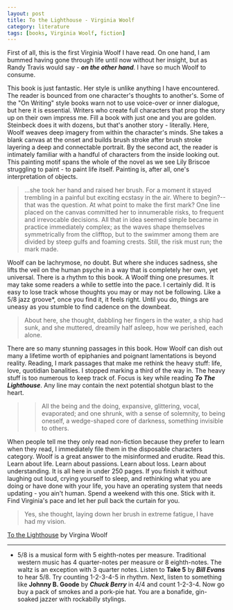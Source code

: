 ```yaml
---
layout: post
title: To the Lighthouse - Virginia Woolf
category: literature 
tags: [books, Virginia Woolf, fiction]
---
```


First of all, this is the first Virginia Woolf I have read. On one hand, I am bummed having gone through life until now without her insight, but as Randy Travis would say - ***on the other hand***. I have so much Woolf to consume. 

This book is just fantastic. Her style is unlike anything I have encountered. The reader is bounced from one character's thoughts to another's. Some of the "On Writing" style books warn not to use voice-over or inner dialogue, but here it is essential. Writers who create full characters that prop the story up on their own impress me. Fill a book with just one and you are golden. Steinbeck does it with dozens, but that's another story - literally. Here, Woolf weaves deep imagery from within the character's minds. She takes a blank canvas at the onset and builds brush stroke after brush stroke layering a deep and connectable portrait. By the second act, the reader is intimately familiar with a handful of characters from the inside looking out. This painting motif spans the whole of the novel as we see Lily Briscoe struggling to paint - to paint life itself. Painting is, after all, one's interpretation of objects.

>...she took her hand and raised her brush. For a moment it stayed trembling in a painful but exciting ecstasy in the air. Where to begin?--that was the question. At what point to make the first mark? One line placed on the canvas committed her to innumerable risks, to frequent and irrevocable decisions. All that in idea seemed simple became in practice immediately complex; as the waves shape themselves symmetrically from the clifftop, but to the swimmer among them are divided by steep gulfs and foaming crests. Still, the risk must run; the mark made.


Woolf can be lachrymose, no doubt. But where she induces sadness, she lifts the veil on the human psyche in a way that is completely her own, yet universal. There is a rhythm to this book. A Woolf thing one presumes. It may take some readers a while to settle into the pace. I certainly did. It is easy to lose track whose thoughts you may or may not be following. Like a 5/8 jazz groove*, once you find it, it feels right. Until you do, things are uneasy as you stumble to find cadence on the downbeat.

> About here, she thought, dabbling her fingers in the water, a ship had sunk, and she muttered, dreamily half asleep, how we perished, each alone.

There are so many stunning passages in this book. How Woolf can dish out many a lifetime worth of epiphanies and poignant lamentations is beyond reality. Reading, I mark passages that make me rethink the heavy stuff: life, love, quotidian banalities. I stopped marking a third of the way in. The heavy stuff is too numerous to keep track of. Focus is key while reading ***To The Lighthouse***. Any line may contain the next potential shotgun blast to the heart.
>
> > All the being and the doing, expansive, glittering, vocal, evaporated; and one shrunk, with a sense of solemnity, to being oneself, a wedge-shaped core of darkness, something invisible to others.

When people tell me they only read non-fiction because they prefer to learn when they read, I immediately file them in the disposable characters category. Woolf is a great answer to the misinformed and erudite. Read this. Learn about life. Learn about passions. Learn about loss. Learn about understanding. It is all here in under 250 pages. If you finish it without laughing out loud, crying yourself to sleep, and rethinking what you are doing or have done with your life, you have an operating system that needs updating - you ain't human. Spend a weekend with this one. Stick with it. Find Virginia's pace and let her pull back the curtain for you.


> Yes, she thought, laying down her brush in extreme fatigue, I have had my vision.


[To the Lighthouse](https://amzn.to/2xiwLTh) by Virgina Woolf


* * * 

* 5/8 is a musical form with 5 eighth-notes per measure. Traditional western music has 4 quarter-notes per measure or 8 eighth-notes. The waltz is an exception with 3 quarter notes. Listen to **Take 5** by ***Bill Evans*** to hear 5/8. Try counting 1-2-3-4-5 in rhythm. Next, listen to something like **Johnny B. Goode** by ***Chuck Berry*** in 4/4 and count 1-2-3-4. Now go buy a pack of smokes and a pork-pie hat. You are a bonafide, gin-soaked jazzer with rockabilly stylings.
